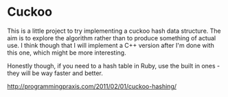 # Cuckoo

This is a little project to try implementing a cuckoo hash data structure. The aim is to explore the algorithm
rather than to produce something of actual use. I think though that I will implement a C++ version after I'm
done with this one, which might be more interesting.

Honestly though, if you need to a hash table in Ruby, use the built in ones - they will be way faster and better.

http://programmingpraxis.com/2011/02/01/cuckoo-hashing/
